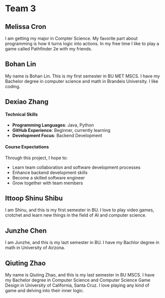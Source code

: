 # Team 3

## Melissa Cron

I am getting my major in Compter Science. My favorite part about programming is how it turns logic into actions. In my free time I like to play a game called Pathfinder 2e with my friends.

## Bohan Lin

My name is Bohan Lin. This is my first semester in BU MET MSCS. I have my Bachelor degree in computer science and math in Brandeis University. I like coding. 

## Dexiao Zhang
#### Technical Skills
- **Programming Languages**: Java, Python
- **GitHub Experience**: Beginner, currently learning
- **Development Focus**: Backend Development

#### Course Expectations
Through this project, I hope to:
- Learn team collaboration and software development processes
- Enhance backend development skills
- Become a skilled software engineer
- Grow together with team members

## Ittoop Shinu Shibu

I am Shinu, and this is my first semester in BU. I love to play video games, crotchet and learn new things in the field of AI and computer science.

## Junzhe Chen

I am Junzhe, and this is my lazt semester in BU. I have my Bachlor degree in math in University of Airzona.

## Qiuting Zhao

My name is Qiuting Zhao, and this is my last semester in BU MSCS. I have my Bachelor degree in Computer Science and Computer Science Game Design in University of California, Santa Cruz. I love playing any kind of game and delving into their inner logic.